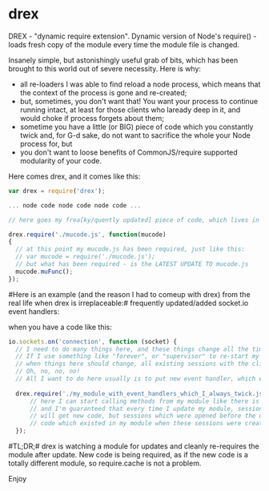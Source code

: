 drex
====

DREX - "dynamic require extension".
Dynamic version of Node's require() - loads fresh copy of the module every time the module file is changed.

Insanely simple, but astonishingly useful grab of bits, which has been brought to this world out of severe necessity.
Here is why:
- all re-loaders I was able to find reload a node process, which means that the context of the process is gone and re-created;
- but, sometimes, you don't want that! You want your process to continue running intact, at least for those clients who laready deep in it, and would choke if process forgets about them;
- sometime you have a little (or BIG) piece of code which you constantly twick and, for G-d sake, do not want to sacrifice the whole your Node process for, but
- you don't want to loose benefits of CommonJS/require supported modularity of your code.

Here comes drex, and it comes like this:

```javascript
var drex = require('drex');

... node code node code node code ...

// here goes my frea[ky/quently updated] piece of code, which lives in a js file called mucode.js:

drex.require('./mucode.js', function(mucode)
{
  // at this point my mucode.js has been required, just like this: 
  // var mucode = require('./mucode.js');
  // but what has been required - is the LATEST UPDATE TO mucode.js
  mucode.muFunc();  
});
```

#Here is an example (and the reason I had to comeup with drex) from the real life when drex is irreplaceable:#
frequently updated/added socket.io event handlers:

when you have a code like this:

```javascript
io.sockets.on('connection', function (socket) {
  // I need to do many things here, and these things change all the time!
  // If I use something like "forever", or "supervisor" to re-start my Node process every time 
  // when things here should change, all existing sessions with the clients will be killed!
  // Oh, no, no, no!
  // All I want to do here usually is to put new event handler, which existing sessions do not even know about!
  
  drex.require('./my_module_with_event_handlers_which_I_always_twick.js', function(mymod) {
      // here I can start calling methods from my module like there is no tomorrow!
      // and I'm guaranteed that every time I update my module, sessions which will come after the update
      // will get new code, but sessions which were opened before the update will still be working with the
      // code which existed in my module when these sessions were created. That's fair!
  });
```

#TL;DR;#
drex is watching a module for updates and cleanly re-requires the module after update.
New code is being required, as if the new code is a totally different module, so require.cache is not a problem.

Enjoy
  


